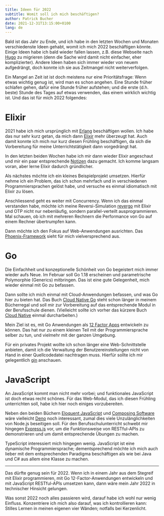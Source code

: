 ```yaml
---
title: Ideen für 2022
subtitle: Womit soll ich mich beschäftigen?
author: Patrick Bucher
date: 2021-12-31T13:15:00+0100
lang: de
---
```


Bald ist das Jahr zu Ende, und ich habe in den letzten Wochen und Monaten
verschiedenste Ideen gehabt, womit ich mich 2022 beschäftigen könnte. Einige
Ideen habe ich bald wieder fallen lassen, z.B. diese Webseite nach
[Hugo](https://gohugo.io/) zu migrieren (denn die Sache wird damit nicht
einfacher, eher komplizierter). Andere Ideen haben sich immer wieder von neuem
aufgedrängt, doch konnte ich sie aus Zeitmangel nicht weiterverfolgen.

Ein Mangel an Zeit ist ist doch meistens nur eine Prioritätsfrage: Wenn etwas
wichtig genug ist, wird man es schon angehen. Eine Stunde früher schlafen gehen,
dafür eine Stunde früher aufstehen; und die erste (d.h. beste) Stunde des Tages
auf etwas verwenden, das einem wirklich wichtig ist. Und das ist für mich 2022
folgendes:

# Elixir

2021 habe ich mich ursprünglich mit [Erlang](https://www.erlang.org/)
beschäftigen wollen. Ich habe das nur sehr kurz getan, da mich dann
[Elixir](https://elixir-lang.org/) mehr überzeugt hat. Auch damit konnte ich
mich nur kurz diesen Frühling beschäftigen, da sich die Vorbereitung für meine
Unterrichtstätigkeit dann vorgedrängt hat.

In den letzten beiden Wochen habe ich mir dann wieder Elixir angeschaut und mir
ein paar entsprechende [Notizen](https://github.com/patrickbucher/elixir-basics)
dazu gemacht. Ich komme langsam voran, aber lerne Elixir dadurch gründlicher.

Als nächstes möchte ich ein kleines Beispielprojekt umsetzen. Hierfür nehme ich
ein Problem, das ich schon mehrfach und in verschiedenen Programmiersprachen
gelöst habe, und versuche es einmal idiomatisch mit Elixir zu lösen.

Anschliessend geht es weiter mit Concurrency. Wenn ich das einmal verstanden
habe, möchte ich meine Reversi-Simulation
[revergo](https://github.com/patrickbucher/revergo) mit Elixir und OTP nicht nur
nebenläufig, sondern parallel-verteilt ausprogrammieren. Mal schauen, ob ich mit
mehreren Rechnern die Performance von Go auf einem Rechner übertrumpfen kann.

Dann möchte ich den Fokus auf Web-Anwendungen ausrichten. Das
[Phoenix-Framework](https://www.phoenixframework.org/) sieht für mich
vielversprechend aus.

# Go

Die Einfachheit und konzeptionelle Schönheit von Go begeistert mich immer wieder
aufs Neue. Im Februar soll Go 1.18 erscheinen und parametrische Polymorphie
(Generics) mitbringen. Das ist eine gute Gelegenheit, mich wieder einmal mit Go
zu befassen.

Dann sollte ich mich einmal mit Cloud-Anwendungen befassen, und was Go hier zu
bieten hat. Das Buch [Cloud Native
Go](https://www.oreilly.com/library/view/cloud-native-go/9781492076322/) steht
schon länger in meinem Bücherregal und soll mir zur Vorbereitung auf das
entsprechende Modul in der Berufsschule dienen. (Vielleicht sollte ich vorher
das kürzere Buch [Cloud
Native](https://www.oreilly.com/library/view/cloud-native/9781492053811/) einmal
durcharbeiten.)

Mein Ziel ist es, mit Go Anwendungen als [12 Factor Apps](https://12factor.net/)
entwickeln zu können. Das hat nur zu einem kleinen Teil mit der
Programmiersprache selber zu tun, und vielmehr mit der ganzen Umgebung.

Für ein privates Projekt wollte ich schon länger eine Web-Schnittstelle
anbieten, damit ich die Verwaltung der Benutzereinstellungen nicht von Hand in
einer Quellcodedatei nachtragen muss. Hierfür sollte ich mir gelegentlich
[gin](https://github.com/gin-gonic/gin) anschauen.

# JavaScript

An JavaScript kommt man nicht mehr vorbei; und funktionales JavaScript ist doch
etwas recht schönes. Für das Web-Modul, das ich diesen Frühling unterrichten
soll, habe ich hier noch einiges vorzubereiten.

Neben den beiden Büchern [Eloquent JavaScript](https://eloquentjavascript.net/)
und [Composing Software](https://leanpub.com/composingsoftware) wäre vielleicht
[Deno](https://deno.land/) noch interessant, zumal dies viele Unzulänglichkeiten
von Node.js beseitigen soll. Für den Berufsschulunterricht schwebt mir hingegen
[Express.js](https://expressjs.com/de/) vor, um die Funktionsweise von
RESTful-APIs zu demonstrieren und um damit entsprechende Übungen zu machen.

TypeScript interessiert mich hingegen wenig. JavaScript ist eine dynamische
Programmiersprache; dementsprechend möchte ich mich auch lieber mit dem
entsprechenden Paradigma beschäftigen als wie bei Java und C# aus allem eine
Klasse zu machen.

---

Das dürfte genug sein für 2022. Wenn ich in einem Jahr aus dem Stegreif mit
Elixir programmieren, mit Go 12-Factor-Anwendungen entwickeln und mit JavaScript
RESTful-APIs umsetzen kann, dann wäre mein Jahr 2022 in technischer Hinsicht
gelungen.

Was sonst 2022 noch alles passieren wird, darauf habe ich wohl nur wenig
Einfluss. Konzentriere ich mich also darauf, was ich kontrollieren kann: Stilles
Lernen in meinen eigenen vier Wänden; notfalls bei Kerzenlicht.

